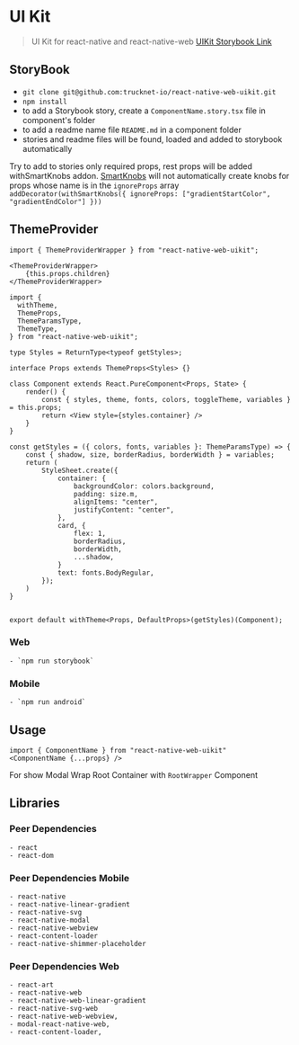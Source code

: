 # UI Kit

> UI Kit for react-native and react-native-web
> [UIKit Storybook Link](https://react-native-web-uikit.storybook.trucknet.io)

## StoryBook

- `git clone git@github.com:trucknet-io/react-native-web-uikit.git`
- `npm install`
- to add a Storybook story, create a `ComponentName.story.tsx` file in component's folder
- to add a readme name file `README.md` in a component folder
- stories and readme files will be found, loaded and added to storybook automatically

Try to add to stories only required props, rest props will be added withSmartKnobs addon.
[SmartKnobs](https://github.com/storybookjs/addon-smart-knobs) will not automatically create knobs for props whose name is in the `ignoreProps` array
`addDecorator(withSmartKnobs({ ignoreProps: ["gradientStartColor", "gradientEndColor"] }))`

## ThemeProvider

```
import { ThemeProviderWrapper } from "react-native-web-uikit";

<ThemeProviderWrapper>
    {this.props.children}
</ThemeProviderWrapper>
```

```
import {
  withTheme,
  ThemeProps,
  ThemeParamsType,
  ThemeType,
} from "react-native-web-uikit";

type Styles = ReturnType<typeof getStyles>;

interface Props extends ThemeProps<Styles> {}

class Component extends React.PureComponent<Props, State> {
    render() {
        const { styles, theme, fonts, colors, toggleTheme, variables } = this.props;
        return <View style={styles.container} />
    }
}

const getStyles = ({ colors, fonts, variables }: ThemeParamsType) => {
    const { shadow, size, borderRadius, borderWidth } = variables;
    return (
        StyleSheet.create({
            container: {
                backgroundColor: colors.background,
                padding: size.m,
                alignItems: "center",
                justifyContent: "center",
            },
            card, {
                flex: 1,
                borderRadius,
                borderWidth,
                ...shadow,
            }
            text: fonts.BodyRegular,
        });
    )
}


export default withTheme<Props, DefaultProps>(getStyles)(Component);

```

### Web

    - `npm run storybook`

### Mobile

    - `npm run android`

## Usage

```
import { ComponentName } from "react-native-web-uikit"
<ComponentName {...props} />
```

For show Modal Wrap Root Container with `RootWrapper` Component

## Libraries

### Peer Dependencies

    - react
    - react-dom

### Peer Dependencies Mobile

    - react-native
    - react-native-linear-gradient
    - react-native-svg
    - react-native-modal
    - react-native-webview
    - react-content-loader
    - react-native-shimmer-placeholder

### Peer Dependencies Web

    - react-art
    - react-native-web
    - react-native-web-linear-gradient
    - react-native-svg-web
    - react-native-web-webview,
    - modal-react-native-web,
    - react-content-loader,
